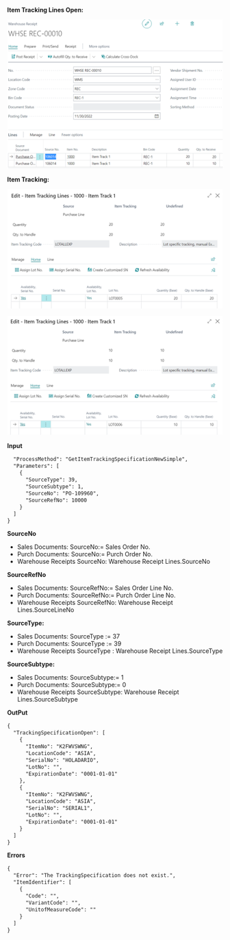 **Item Tracking Lines Open:**

![image.png](/.attachments/image-723d75d5-d765-4c0c-8e3c-f6362c9721ff.png)

**Item Tracking:**

![image.png](/.attachments/image-5918d26f-6798-47ce-ab89-1fa604a2f02a.png)

![image.png](/.attachments/image-45d7e8d5-1bc4-4bf7-9b3a-571922e61f0b.png)

**Input**

```
  "ProcessMethod": "GetItemTrackingSpecificationNewSimple",
  "Parameters": [
    {
      "SourceType": 39,
      "SourceSubtype": 1,
      "SourceNo": "PO-109960",
      "SourceRefNo": 10000
    }
  ]
}
```

**SourceNo**
- Sales Documents: 
SourceNo:= Sales Order No.
- Purch Documents: 
SourceNo:= Purch Order No.
- Warehouse Receipts
SourceNo: Warehouse Receipt Lines.SourceNo

**SourceRefNo**
- Sales Documents: 
SourceRefNo:= Sales Order Line No.
- Purch Documents: 
SourceRefNo:= Purch Order Line No.
- Warehouse Receipts
SourceRefNo: Warehouse Receipt Lines.SourceLineNo

**SourceType:** 
- Sales Documents: 
SourceType := 37
- Purch Documents: 
SourceType := 39
- Warehouse Receipts
SourceType : Warehouse Receipt Lines.SourceType

**SourceSubtype:** 
- Sales Documents: 
SourceSubtype:= 1
- Purch Documents: 
SourceSubtype:= 0
- Warehouse Receipts
SourceSubtype: Warehouse Receipt Lines.SourceSubtype

**OutPut**

```
{
  "TrackingSpecificationOpen": [
    {
      "ItemNo": "K2FWVSWNG",
      "LocationCode": "ASIA",
      "SerialNo": "HOLADARIO",
      "LotNo": "",
      "ExpirationDate": "0001-01-01"
    },
    {
      "ItemNo": "K2FWVSWNG",
      "LocationCode": "ASIA",
      "SerialNo": "SERIAL1",
      "LotNo": "",
      "ExpirationDate": "0001-01-01"
    }
  ]
}
```



**Errors**

```
{
  "Error": "The TrackingSpecification does not exist.",
  "ItemIdentifier": [
    {
      "Code": "",
      "VariantCode": "",
      "UnitofMeasureCode": ""
    }
  ]
}
```
